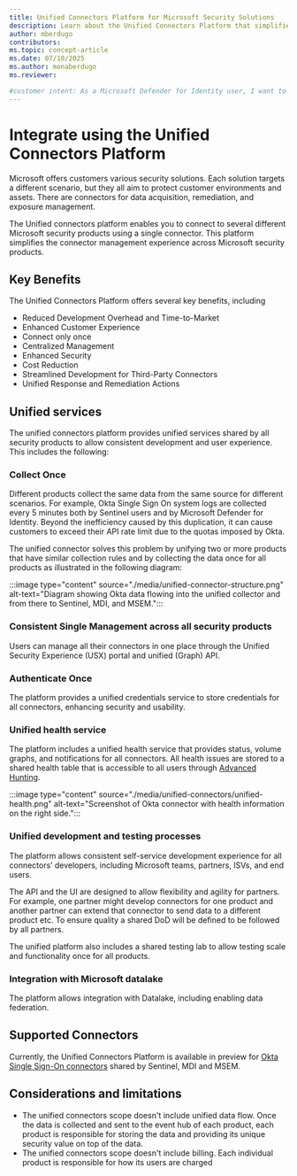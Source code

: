 ```yaml
---
title: Unified Connectors Platform for Microsoft Security Solutions
description: Learn about the Unified Connectors Platform that simplifies connector management across Microsoft security products including Sentinel, Defender for Cloud, and Defender for Identity.
author: mberdugo
contributors:
ms.topic: concept-article
ms.date: 07/10/2025
ms.author: monaberdugo
ms.reviewer: 

#customer intent: As a Microsoft Defender for Identity user, I want to understand how unified connectors work so I can manage my integration connections more efficiently.
---
```


# Integrate using the Unified Connectors Platform

Microsoft offers customers various security solutions. Each solution targets a different scenario, but they all aim to protect customer environments and assets. There are connectors for data acquisition, remediation, and exposure management.

The Unified connectors platform enables you to connect to several different Microsoft security products using a single connector. This platform simplifies the connector management experience across Microsoft security products.

## Key Benefits

The Unified Connectors Platform offers several key benefits, including

- Reduced Development Overhead and Time-to-Market
- Enhanced Customer Experience
- Connect only once
- Centralized Management
- Enhanced Security
- Cost Reduction
- Streamlined Development for Third-Party Connectors
- Unified Response and Remediation Actions

## Unified services

The unified connectors platform provides unified services shared by all security products to allow consistent development and user experience. This includes the following:

### Collect Once

Different products collect the same data from the same source for different scenarios. For example, Okta Single Sign On system logs are collected every 5 minutes both by Sentinel users and by Microsoft Defender for Identity. Beyond the inefficiency caused by this duplication, it can cause customers to exceed their API rate limit due to the quotas imposed by Okta.

The unified connector solves this problem by unifying two or more products that have similar collection rules and by collecting the data once for all products as illustrated in the following diagram:

:::image type="content" source="./media/unified-connector-structure.png" alt-text="Diagram showing Okta data flowing into the unified collector and from there to Sentinel, MDI, and MSEM.":::

### Consistent Single Management across all security products

Users can manage all their connectors in one place through the Unified Security Experience (USX) portal and unified (Graph) API.

### Authenticate Once

The platform provides a unified credentials service to store credentials for all connectors, enhancing security and usability.

### Unified health service

The platform includes a unified health service that provides status, volume graphs, and notifications for all connectors. All health issues are stored to a shared health table that is accessible to all users through [Advanced Hunting](advanced-hunting.md).

:::image type="content" source="./media/unified-connectors/unified-health.png" alt-text="Screenshot of Okta connector with health information on the right side.":::

### Unified development and testing processes

The platform allows consistent self-service development experience for all connectors’ developers, including Microsoft teams, partners, ISVs, and end users.

The API and the UI are designed to allow flexibility and agility for partners. For example, one partner might develop connectors for one product and another partner can extend that connector to send data to a different product etc. To ensure quality a shared DoD will be defined to be followed by all partners.

The unified platform also includes a shared testing lab to allow testing scale and functionality once for all products.

### Integration with Microsoft datalake

The platform allows integration with Datalake, including enabling data federation.

## Supported Connectors

Currently, the Unified Connectors Platform is available in preview for [Okta Single Sign-On connectors](./okta-integration.md) shared by Sentinel, MDI and MSEM. 

## Considerations and limitations

- The unified connectors scope doesn't include unified data flow. Once the data is collected and sent to the event hub of each product, each product is responsible for storing the data and providing its unique security value on top of the data.
- The unified connectors scope doesn't include billing. Each individual product is responsible for how its users are charged
